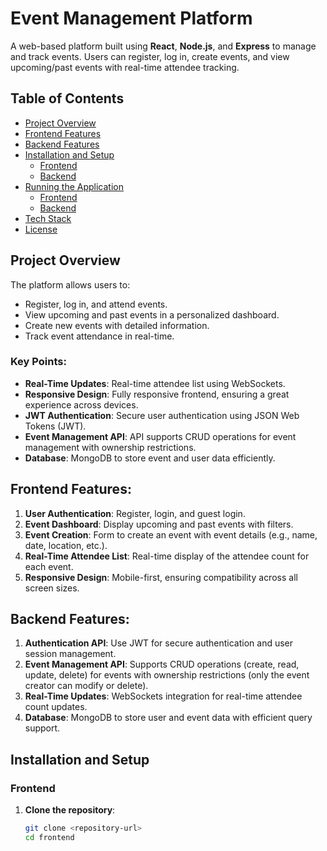 # Event Management Platform

A web-based platform built using **React**, **Node.js**, and **Express** to manage and track events. Users can register, log in, create events, and view upcoming/past events with real-time attendee tracking.

## Table of Contents
- [Project Overview](#project-overview)
- [Frontend Features](#frontend-features)
- [Backend Features](#backend-features)
- [Installation and Setup](#installation-and-setup)
  - [Frontend](#frontend)
  - [Backend](#backend)
- [Running the Application](#running-the-application)
  - [Frontend](#frontend)
  - [Backend](#backend)
- [Tech Stack](#tech-stack)
- [License](#license)

## Project Overview

The platform allows users to:
- Register, log in, and attend events.
- View upcoming and past events in a personalized dashboard.
- Create new events with detailed information.
- Track event attendance in real-time.

### Key Points:
- **Real-Time Updates**: Real-time attendee list using WebSockets.
- **Responsive Design**: Fully responsive frontend, ensuring a great experience across devices.
- **JWT Authentication**: Secure user authentication using JSON Web Tokens (JWT).
- **Event Management API**: API supports CRUD operations for event management with ownership restrictions.
- **Database**: MongoDB to store event and user data efficiently.

## Frontend Features:
1. **User Authentication**: Register, login, and guest login.
2. **Event Dashboard**: Display upcoming and past events with filters.
3. **Event Creation**: Form to create an event with event details (e.g., name, date, location, etc.).
4. **Real-Time Attendee List**: Real-time display of the attendee count for each event.
5. **Responsive Design**: Mobile-first, ensuring compatibility across all screen sizes.

## Backend Features:
1. **Authentication API**: Use JWT for secure authentication and user session management.
2. **Event Management API**: Supports CRUD operations (create, read, update, delete) for events with ownership restrictions (only the event creator can modify or delete).
3. **Real-Time Updates**: WebSockets integration for real-time attendee count updates.
4. **Database**: MongoDB to store user and event data with efficient query support.

## Installation and Setup

### Frontend

1. **Clone the repository**:
   ```bash
   git clone <repository-url>
   cd frontend
